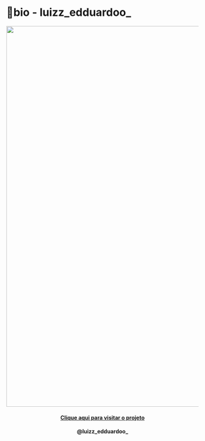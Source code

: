 <h1>
🔗bio - luizz_edduardoo_
</h1>

<img src="https://github.com/luizeduardodev/bio-luizeduardo/blob/main/assets/img/resultado_projeto.png" min-width="1000px" max-width="1000px" width="1000px" alt="">

<h4 align="center">
  <a href="https://linkss.netlify.app/">Clique aqui para visitar o projeto</a>
</h4>

<h4 align="center">@luizz_edduardoo_</h4>
